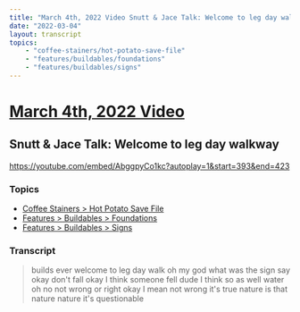 ```yaml
---
title: "March 4th, 2022 Video Snutt & Jace Talk: Welcome to leg day walkway"
date: "2022-03-04"
layout: transcript
topics:
    - "coffee-stainers/hot-potato-save-file"
    - "features/buildables/foundations"
    - "features/buildables/signs"
---
```

# [March 4th, 2022 Video](../2022-03-04.md)
## Snutt & Jace Talk: Welcome to leg day walkway
https://youtube.com/embed/AbggpyCo1kc?autoplay=1&start=393&end=423

### Topics
* [Coffee Stainers > Hot Potato Save File](../topics/coffee-stainers/hot-potato-save-file.md)
* [Features > Buildables > Foundations](../topics/features/buildables/foundations.md)
* [Features > Buildables > Signs](../topics/features/buildables/signs.md)

### Transcript

> builds ever welcome to leg day walk oh my god what was the sign say okay don't fall okay I think someone fell dude I think so as well water oh no not wrong or right okay I mean not wrong it's true nature is that nature nature it's questionable
